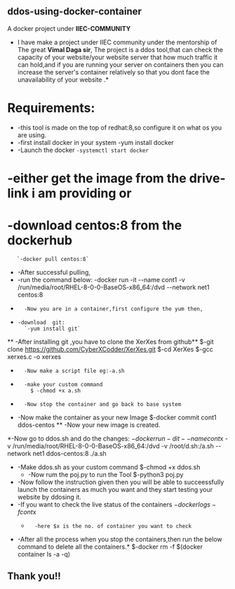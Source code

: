 ## ddos-using-docker-container
A docker project under **IIEC-COMMUNITY**
 *  I have make a project under IIEC community under the mentorship of The great **Vimal Daga sir**, 
    The project is a ddos tool,that can check the capacity of your website/your website server that how much traffic it can hold,and if you are running your server on containers then you can increase the server's container relatively so that you dont face the unavailability of your website .* 
# Requirements:

*  -this tool is made on the top of redhat:8,so configure it on what os you are using.
 * -first install docker in your system
      -yum install docker
  * -Launch the docker
        `-systemctl start docker`
 # -either get the image  from the drive-link i am providing or
  #  -download centos:8 from the dockerhub
       `-docker pull centos:8`
   *  -After successful pulling,
   *  -run the command below:
       -docker run -it --name cont1 -v /run/media/root/RHEL-8-0-0-BaseOS-x86_64:/dvd --network net1  centos:8 
   *       -Now you are in a container,first configure the yum then,
   *     -download  git:
           `-yum install git`
   **      -After installing git ,you have to clone the XerXes from github**
       $-git clone https://github.com/CyberXCodder/XerXes.git
            $-cd XerXes
            $-gcc xerxes.c -o xerxes
   *       -Now make a script file eg:-a.sh
   *       -make your custom command 
             $ -chmod +x a.sh
   *       -Now stop the container and go back to base system 
   * -Now make the container as your new Image
      $-docker commit cont1 ddos-centos
   ** -Now your new image is created.
   
      
*-Now go to ddos.sh and do the changes:
   $-docker run -dit --name cont$x -v /run/media/root/RHEL-8-0-0-BaseOS-x86_64:/dvd  -v /root/d.sh:/a.sh --network net1  ddos-centos:8 ./a.sh
* -Make ddos.sh as your custom command
   $-chmod +x ddos.sh
  * -Now rum the poj.py to run the Tool
   $-python3 poj.py
* -Now follow the instruction given then you will be able to succeessfully launch the containers as much you want and they start testing your website by ddosing it.
* -If you want to check the live status of the containers
   $-docker logs -f cont$x
  *       -here $x is the no. of container you want to check
* -After all the process when you stop the containers,then run the below command to delete all the containers.*
  $-docker rm -f $(docker container ls -a -q)
    
    
## Thank you!!
        

